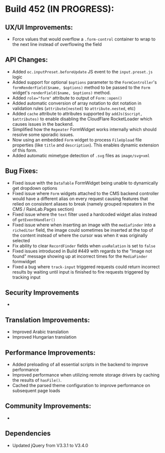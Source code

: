 # Build 452 (IN PROGRESS):

## UX/UI Improvements:
- Force values that would overflow a `.form-control` container to wrap to the next line instead of overflowing the field

## API Changes:
- Added `oc.inputPreset.beforeUpdate` JS event to the `input.preset.js` logic
- Added support for optional `$options` parameter to the `FormController`'s `formRenderField($name, $options)` method to be passed to the `Form` widget's `renderField($name, $options)` method.
- Added `role="form"` attribute to output of `Form::open()`
- Added automatic conversion of array notation to dot notation in validation rules (`attribute[nested]` to `attribute.nested`, etc)
- Added `cache` attribute to attributes supported by `addJs($script, $attributes)` to enable disabling the CloudFlare RocketLoader which causes issues in the backend.
- Simplified how the `Repeater` FormWidget works internally which should resolve some sporadic issues.
- Now using an embedded `Form` widget to process `FileUpload` file properties (like `title` and `description`). This enables dynamic extension of this form.
- Added automatic mimetype detection of `.svg` files as `image/svg+xml`

## Bug Fixes:
- Fixed issue with the `DataTable` FormWidget being unable to dynamically get dropdown options
- Fixed issue where `Form` widgets attached to the CMS backend controller would have a different alias on every request causing features that relied on consistent aliases to break (namely grouped repeaters in the CMS / RainLab.Pages section)
- Fixed issue where the `text` filter used a hardcoded widget alias instead of `getEventHandler()` 
- Fixed issue where when inserting an image with the `mediafinder` into a `richeditor` field, the image could sometimes be inserted at the top of the content instead of where the cursor was when it was originally selected
- Fix ability to clear `RecordFinder` fields when `useRelation` is set to `false`
- Fixed issues introduced in Build #449 with regards to the "Image not found" message showing up at incorrect times for the `MediaFinder` formwidget
- Fixed a bug where `track-input` triggered requests could return incorrect results by waiting until input is finished to fire requests triggered by tracking input

## Security Improvements
-

## Translation Improvements:
- Improved Arabic translation
- Improved Hungarian translation

## Performance Improvements:
- Added preloading of all essential scripts in the backend to improve performance
- Improved performance when utilizing remote storage drivers by caching the results of `hasFile()`.
- Cached the parsed theme configuration to improve performance on subsequent page loads

## Community Improvements:
-

## Dependencies
- Updated jQuery from V3.3.1 to V3.4.0